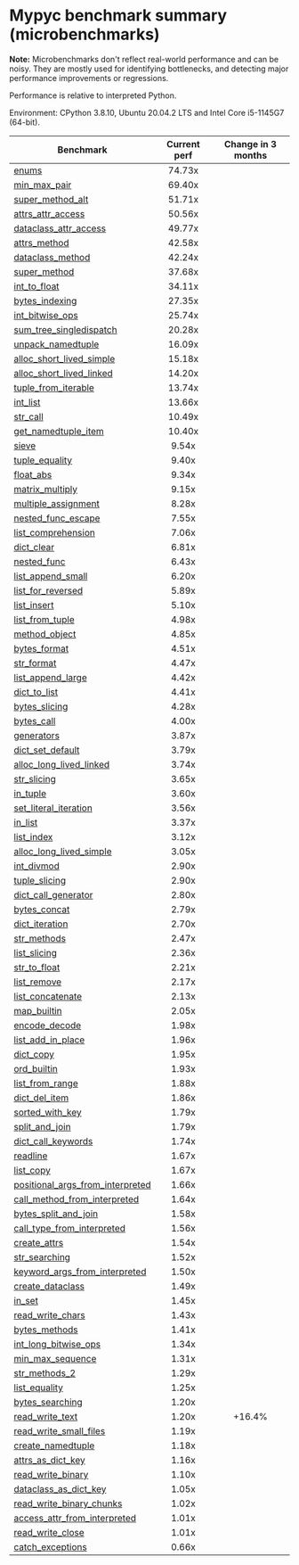 # Mypyc benchmark summary (microbenchmarks)

**Note:** Microbenchmarks don't reflect real-world performance and can be noisy.
           They are mostly used for identifying bottlenecks, and detecting major performance
           improvements or regressions.

Performance is relative to interpreted Python.

Environment: CPython 3.8.10, Ubuntu 20.04.2 LTS and Intel Core i5-1145G7 (64-bit).

| Benchmark | Current perf | Change in 3 months |
| --- | :---: | :---: |
| [enums](benchmarks/enums.md) | 74.73x |  |
| [min_max_pair](benchmarks/min_max_pair.md) | 69.40x |  |
| [super_method_alt](benchmarks/super_method_alt.md) | 51.71x |  |
| [attrs_attr_access](benchmarks/attrs_attr_access.md) | 50.56x |  |
| [dataclass_attr_access](benchmarks/dataclass_attr_access.md) | 49.77x |  |
| [attrs_method](benchmarks/attrs_method.md) | 42.58x |  |
| [dataclass_method](benchmarks/dataclass_method.md) | 42.24x |  |
| [super_method](benchmarks/super_method.md) | 37.68x |  |
| [int_to_float](benchmarks/int_to_float.md) | 34.11x |  |
| [bytes_indexing](benchmarks/bytes_indexing.md) | 27.35x |  |
| [int_bitwise_ops](benchmarks/int_bitwise_ops.md) | 25.74x |  |
| [sum_tree_singledispatch](benchmarks/sum_tree_singledispatch.md) | 20.28x |  |
| [unpack_namedtuple](benchmarks/unpack_namedtuple.md) | 16.09x |  |
| [alloc_short_lived_simple](benchmarks/alloc_short_lived_simple.md) | 15.18x |  |
| [alloc_short_lived_linked](benchmarks/alloc_short_lived_linked.md) | 14.20x |  |
| [tuple_from_iterable](benchmarks/tuple_from_iterable.md) | 13.74x |  |
| [int_list](benchmarks/int_list.md) | 13.66x |  |
| [str_call](benchmarks/str_call.md) | 10.49x |  |
| [get_namedtuple_item](benchmarks/get_namedtuple_item.md) | 10.40x |  |
| [sieve](benchmarks/sieve.md) | 9.54x |  |
| [tuple_equality](benchmarks/tuple_equality.md) | 9.40x |  |
| [float_abs](benchmarks/float_abs.md) | 9.34x |  |
| [matrix_multiply](benchmarks/matrix_multiply.md) | 9.15x |  |
| [multiple_assignment](benchmarks/multiple_assignment.md) | 8.28x |  |
| [nested_func_escape](benchmarks/nested_func_escape.md) | 7.55x |  |
| [list_comprehension](benchmarks/list_comprehension.md) | 7.06x |  |
| [dict_clear](benchmarks/dict_clear.md) | 6.81x |  |
| [nested_func](benchmarks/nested_func.md) | 6.43x |  |
| [list_append_small](benchmarks/list_append_small.md) | 6.20x |  |
| [list_for_reversed](benchmarks/list_for_reversed.md) | 5.89x |  |
| [list_insert](benchmarks/list_insert.md) | 5.10x |  |
| [list_from_tuple](benchmarks/list_from_tuple.md) | 4.98x |  |
| [method_object](benchmarks/method_object.md) | 4.85x |  |
| [bytes_format](benchmarks/bytes_format.md) | 4.51x |  |
| [str_format](benchmarks/str_format.md) | 4.47x |  |
| [list_append_large](benchmarks/list_append_large.md) | 4.42x |  |
| [dict_to_list](benchmarks/dict_to_list.md) | 4.41x |  |
| [bytes_slicing](benchmarks/bytes_slicing.md) | 4.28x |  |
| [bytes_call](benchmarks/bytes_call.md) | 4.00x |  |
| [generators](benchmarks/generators.md) | 3.87x |  |
| [dict_set_default](benchmarks/dict_set_default.md) | 3.79x |  |
| [alloc_long_lived_linked](benchmarks/alloc_long_lived_linked.md) | 3.74x |  |
| [str_slicing](benchmarks/str_slicing.md) | 3.65x |  |
| [in_tuple](benchmarks/in_tuple.md) | 3.60x |  |
| [set_literal_iteration](benchmarks/set_literal_iteration.md) | 3.56x |  |
| [in_list](benchmarks/in_list.md) | 3.37x |  |
| [list_index](benchmarks/list_index.md) | 3.12x |  |
| [alloc_long_lived_simple](benchmarks/alloc_long_lived_simple.md) | 3.05x |  |
| [int_divmod](benchmarks/int_divmod.md) | 2.90x |  |
| [tuple_slicing](benchmarks/tuple_slicing.md) | 2.90x |  |
| [dict_call_generator](benchmarks/dict_call_generator.md) | 2.80x |  |
| [bytes_concat](benchmarks/bytes_concat.md) | 2.79x |  |
| [dict_iteration](benchmarks/dict_iteration.md) | 2.70x |  |
| [str_methods](benchmarks/str_methods.md) | 2.47x |  |
| [list_slicing](benchmarks/list_slicing.md) | 2.36x |  |
| [str_to_float](benchmarks/str_to_float.md) | 2.21x |  |
| [list_remove](benchmarks/list_remove.md) | 2.17x |  |
| [list_concatenate](benchmarks/list_concatenate.md) | 2.13x |  |
| [map_builtin](benchmarks/map_builtin.md) | 2.05x |  |
| [encode_decode](benchmarks/encode_decode.md) | 1.98x |  |
| [list_add_in_place](benchmarks/list_add_in_place.md) | 1.96x |  |
| [dict_copy](benchmarks/dict_copy.md) | 1.95x |  |
| [ord_builtin](benchmarks/ord_builtin.md) | 1.93x |  |
| [list_from_range](benchmarks/list_from_range.md) | 1.88x |  |
| [dict_del_item](benchmarks/dict_del_item.md) | 1.86x |  |
| [sorted_with_key](benchmarks/sorted_with_key.md) | 1.79x |  |
| [split_and_join](benchmarks/split_and_join.md) | 1.79x |  |
| [dict_call_keywords](benchmarks/dict_call_keywords.md) | 1.74x |  |
| [readline](benchmarks/readline.md) | 1.67x |  |
| [list_copy](benchmarks/list_copy.md) | 1.67x |  |
| [positional_args_from_interpreted](benchmarks/positional_args_from_interpreted.md) | 1.66x |  |
| [call_method_from_interpreted](benchmarks/call_method_from_interpreted.md) | 1.64x |  |
| [bytes_split_and_join](benchmarks/bytes_split_and_join.md) | 1.58x |  |
| [call_type_from_interpreted](benchmarks/call_type_from_interpreted.md) | 1.56x |  |
| [create_attrs](benchmarks/create_attrs.md) | 1.54x |  |
| [str_searching](benchmarks/str_searching.md) | 1.52x |  |
| [keyword_args_from_interpreted](benchmarks/keyword_args_from_interpreted.md) | 1.50x |  |
| [create_dataclass](benchmarks/create_dataclass.md) | 1.49x |  |
| [in_set](benchmarks/in_set.md) | 1.45x |  |
| [read_write_chars](benchmarks/read_write_chars.md) | 1.43x |  |
| [bytes_methods](benchmarks/bytes_methods.md) | 1.41x |  |
| [int_long_bitwise_ops](benchmarks/int_long_bitwise_ops.md) | 1.34x |  |
| [min_max_sequence](benchmarks/min_max_sequence.md) | 1.31x |  |
| [str_methods_2](benchmarks/str_methods_2.md) | 1.29x |  |
| [list_equality](benchmarks/list_equality.md) | 1.25x |  |
| [bytes_searching](benchmarks/bytes_searching.md) | 1.20x |  |
| [read_write_text](benchmarks/read_write_text.md) | 1.20x | +16.4% |
| [read_write_small_files](benchmarks/read_write_small_files.md) | 1.19x |  |
| [create_namedtuple](benchmarks/create_namedtuple.md) | 1.18x |  |
| [attrs_as_dict_key](benchmarks/attrs_as_dict_key.md) | 1.16x |  |
| [read_write_binary](benchmarks/read_write_binary.md) | 1.10x |  |
| [dataclass_as_dict_key](benchmarks/dataclass_as_dict_key.md) | 1.05x |  |
| [read_write_binary_chunks](benchmarks/read_write_binary_chunks.md) | 1.02x |  |
| [access_attr_from_interpreted](benchmarks/access_attr_from_interpreted.md) | 1.01x |  |
| [read_write_close](benchmarks/read_write_close.md) | 1.01x |  |
| [catch_exceptions](benchmarks/catch_exceptions.md) | 0.66x |  |
